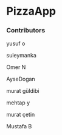 
# PizzaApp

### Contributors

yusuf o

suleymanka

Omer N

AyseDogan

murat güldibi

mehtap y

murat çetin

Mustafa B

